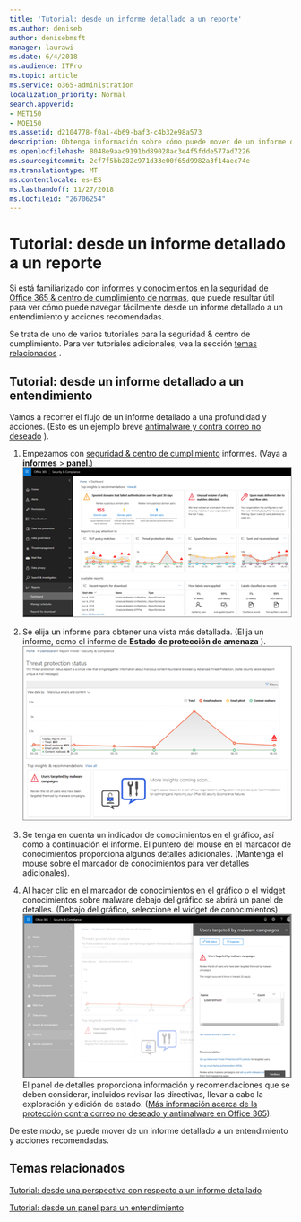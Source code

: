 ```yaml
---
title: 'Tutorial: desde un informe detallado a un reporte'
ms.author: deniseb
author: denisebmsft
manager: laurawi
ms.date: 6/4/2018
ms.audience: ITPro
ms.topic: article
ms.service: o365-administration
localization_priority: Normal
search.appverid:
- MET150
- MOE150
ms.assetid: d2104778-f0a1-4b69-baf3-c4b32e98a573
description: Obtenga información sobre cómo puede mover de un informe detallado a un entendimiento con acciones recomendadas en la seguridad &amp; centro de cumplimiento.
ms.openlocfilehash: 8048e9aac9191bd89028ac3e4f5fdde577ad7226
ms.sourcegitcommit: 2cf7f5bb282c971d33e00f65d9982a3f14aec74e
ms.translationtype: MT
ms.contentlocale: es-ES
ms.lasthandoff: 11/27/2018
ms.locfileid: "26706254"
---
```

# <a name="walkthrough---from-a-detailed-report-to-an-insight"></a>Tutorial: desde un informe detallado a un reporte

Si está familiarizado con [informes y conocimientos en la seguridad de Office 365 &amp; centro de cumplimiento de normas](reports-and-insights-in-security-and-compliance.md), que puede resultar útil para ver cómo puede navegar fácilmente desde un informe detallado a un entendimiento y acciones recomendadas. 
  
Se trata de uno de varios tutoriales para la seguridad &amp; centro de cumplimiento. Para ver tutoriales adicionales, vea la sección [temas relacionados](#related-topics) . 
  
## <a name="walkthrough-from-a-detailed-report-to-an-insight"></a>Tutorial: desde un informe detallado a un entendimiento

Vamos a recorrer el flujo de un informe detallado a una profundidad y acciones. (Esto es un ejemplo breve [antimalware y contra correo no deseado](anti-spam-and-anti-malware-protection.md) ). 
  
1. Empezamos con [seguridad &amp; centro de cumplimiento](https://security.microsoft.com) informes. (Vaya a **informes** \> **panel**.)<br/>![En la seguridad &amp; centro de cumplimiento, vaya a informes \> panel](media/68f3bb7c-b4f7-4cca-904b-478643a93c94.png)
  
2. Se elija un informe para obtener una vista más detallada. (Elija un informe, como el informe de **Estado de protección de amenaza** ).<br/>![Informe de estado de protección de amenaza con conocimientos](media/f47d7dbd-816a-47ba-b8db-53919fbed192.png)
  
3. Se tenga en cuenta un indicador de conocimientos en el gráfico, así como a continuación el informe. El puntero del mouse en el marcador de conocimientos proporciona algunos detalles adicionales. (Mantenga el mouse sobre el marcador de conocimientos para ver detalles adicionales).
    
4. Al hacer clic en el marcador de conocimientos en el gráfico o el widget conocimientos sobre malware debajo del gráfico se abrirá un panel de detalles. (Debajo del gráfico, seleccione el widget de conocimientos).<br/>![Detalles de conocimientos sobre malware](media/2c8bccc5-ca4e-4bb9-ad4c-55fcee0535b7.png)<br/>El panel de detalles proporciona información y recomendaciones que se deben considerar, incluidos revisar las directivas, llevar a cabo la exploración y edición de estado. ([Más información acerca de la protección contra correo no deseado y antimalware en Office 365](anti-spam-and-anti-malware-protection.md)).
    
De este modo, se puede mover de un informe detallado a un entendimiento y acciones recomendadas. 
  
## <a name="related-topics"></a>Temas relacionados

[Tutorial: desde una perspectiva con respecto a un informe detallado](from-an-insight-to-a-detailed-report.md)
  
[Tutorial: desde un panel para un entendimiento](from-a-dashboard-to-an-insight.md)
  

